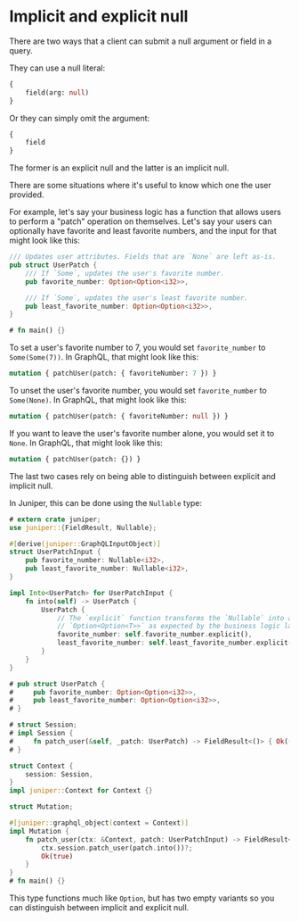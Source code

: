 # Implicit and explicit null

There are two ways that a client can submit a null argument or field in a query.

They can use a null literal:

```graphql
{
    field(arg: null)
}
```

Or they can simply omit the argument:

```graphql
{
    field
}
```

The former is an explicit null and the latter is an implicit null.

There are some situations where it's useful to know which one the user provided.

For example, let's say your business logic has a function that allows users to perform a "patch" operation on themselves. Let's say your users can optionally have favorite and least favorite numbers, and the input for that might look like this:

```rust
/// Updates user attributes. Fields that are `None` are left as-is.
pub struct UserPatch {
    /// If `Some`, updates the user's favorite number.
    pub favorite_number: Option<Option<i32>>,

    /// If `Some`, updates the user's least favorite number.
    pub least_favorite_number: Option<Option<i32>>,
}

# fn main() {}
```

To set a user's favorite number to 7, you would set `favorite_number` to `Some(Some(7))`. In GraphQL, that might look like this:

```graphql
mutation { patchUser(patch: { favoriteNumber: 7 }) }
```

To unset the user's favorite number, you would set `favorite_number` to `Some(None)`. In GraphQL, that might look like this:

```graphql
mutation { patchUser(patch: { favoriteNumber: null }) }
```

If you want to leave the user's favorite number alone, you would set it to `None`. In GraphQL, that might look like this:

```graphql
mutation { patchUser(patch: {}) }
```

The last two cases rely on being able to distinguish between explicit and implicit null.

In Juniper, this can be done using the `Nullable` type:

```rust
# extern crate juniper;
use juniper::{FieldResult, Nullable};

#[derive(juniper::GraphQLInputObject)]
struct UserPatchInput {
    pub favorite_number: Nullable<i32>,
    pub least_favorite_number: Nullable<i32>,
}

impl Into<UserPatch> for UserPatchInput {
    fn into(self) -> UserPatch {
        UserPatch {
            // The `explicit` function transforms the `Nullable` into an
            // `Option<Option<T>>` as expected by the business logic layer.
            favorite_number: self.favorite_number.explicit(),
            least_favorite_number: self.least_favorite_number.explicit(),
        }
    }
}

# pub struct UserPatch {
#     pub favorite_number: Option<Option<i32>>,
#     pub least_favorite_number: Option<Option<i32>>,
# }

# struct Session;
# impl Session {
#     fn patch_user(&self, _patch: UserPatch) -> FieldResult<()> { Ok(()) }
# }

struct Context {
    session: Session,
}
impl juniper::Context for Context {}

struct Mutation;

#[juniper::graphql_object(context = Context)]
impl Mutation {
    fn patch_user(ctx: &Context, patch: UserPatchInput) -> FieldResult<bool> {
        ctx.session.patch_user(patch.into())?;
        Ok(true)
    }
}
# fn main() {}
```

This type functions much like `Option`, but has two empty variants so you can distinguish between implicit and explicit null.